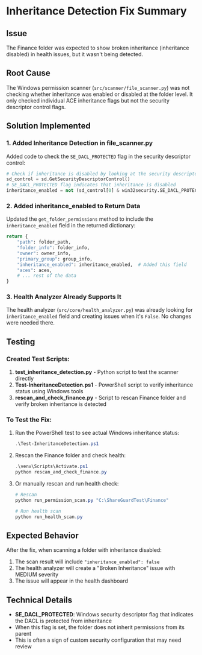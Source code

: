 # Inheritance Detection Fix Summary

## Issue
The Finance folder was expected to show broken inheritance (inheritance disabled) in health issues, but it wasn't being detected.

## Root Cause
The Windows permission scanner (`src/scanner/file_scanner.py`) was not checking whether inheritance was enabled or disabled at the folder level. It only checked individual ACE inheritance flags but not the security descriptor control flags.

## Solution Implemented

### 1. Added Inheritance Detection in file_scanner.py
Added code to check the `SE_DACL_PROTECTED` flag in the security descriptor control:

```python
# Check if inheritance is disabled by looking at the security descriptor control flags
sd_control = sd.GetSecurityDescriptorControl()
# SE_DACL_PROTECTED flag indicates that inheritance is disabled
inheritance_enabled = not (sd_control[0] & win32security.SE_DACL_PROTECTED)
```

### 2. Added inheritance_enabled to Return Data
Updated the `get_folder_permissions` method to include the `inheritance_enabled` field in the returned dictionary:

```python
return {
    "path": folder_path,
    "folder_info": folder_info,
    "owner": owner_info,
    "primary_group": group_info,
    "inheritance_enabled": inheritance_enabled,  # Added this field
    "aces": aces,
    # ... rest of the data
}
```

### 3. Health Analyzer Already Supports It
The health analyzer (`src/core/health_analyzer.py`) was already looking for `inheritance_enabled` field and creating issues when it's `False`. No changes were needed there.

## Testing

### Created Test Scripts:
1. **test_inheritance_detection.py** - Python script to test the scanner directly
2. **Test-InheritanceDetection.ps1** - PowerShell script to verify inheritance status using Windows tools
3. **rescan_and_check_finance.py** - Script to rescan Finance folder and verify broken inheritance is detected

### To Test the Fix:
1. Run the PowerShell test to see actual Windows inheritance status:
   ```powershell
   .\Test-InheritanceDetection.ps1
   ```

2. Rescan the Finance folder and check health:
   ```powershell
   .\venv\Scripts\Activate.ps1
   python rescan_and_check_finance.py
   ```

3. Or manually rescan and run health check:
   ```powershell
   # Rescan
   python run_permission_scan.py "C:\ShareGuardTest\Finance"
   
   # Run health scan
   python run_health_scan.py
   ```

## Expected Behavior
After the fix, when scanning a folder with inheritance disabled:
1. The scan result will include `"inheritance_enabled": false`
2. The health analyzer will create a "Broken Inheritance" issue with MEDIUM severity
3. The issue will appear in the health dashboard

## Technical Details
- **SE_DACL_PROTECTED**: Windows security descriptor flag that indicates the DACL is protected from inheritance
- When this flag is set, the folder does not inherit permissions from its parent
- This is often a sign of custom security configuration that may need review